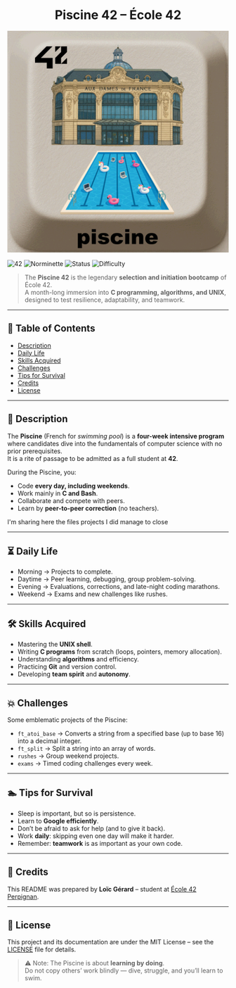 <div align="center">
  <h1>Piscine 42 – École 42</h1>
  <img src="./img/piscine.png"/>
  <br>
</div>

![42](https://img.shields.io/badge/school-42-black)
![Norminette](https://img.shields.io/badge/norminette-passed-brightgreen)
![Status](https://img.shields.io/badge/status-selection--process-blue)
![Difficulty](https://img.shields.io/badge/difficulty-hard-red)

> The **Piscine 42** is the legendary **selection and initiation bootcamp** of École 42.  
> A month-long immersion into **C programming, algorithms, and UNIX**, designed to test resilience, adaptability, and teamwork.

---

## 📖 Table of Contents
- [Description](#-description)
- [Daily Life](#-daily-life)
- [Skills Acquired](#-skills-acquired)
- [Challenges](#-challenges)
- [Tips for Survival](#-tips-for-survival)
- [Credits](#-credits)
- [License](#-license)

---

## 📝 Description
The **Piscine** (French for *swimming pool*) is a **four-week intensive program** where candidates dive into the fundamentals of computer science with no prior prerequisites.  
It is a rite of passage to be admitted as a full student at **42**.  

During the Piscine, you:  
- Code **every day, including weekends**.  
- Work mainly in **C and Bash**.  
- Collaborate and compete with peers.  
- Learn by **peer-to-peer correction** (no teachers).

I'm sharing here the files projects I did manage to close

---

## ⏳ Daily Life
- Morning → Projects to complete.  
- Daytime → Peer learning, debugging, group problem-solving.  
- Evening → Evaluations, corrections, and late-night coding marathons.  
- Weekend → Exams and new challenges like rushes.  

---

## 🛠 Skills Acquired
- Mastering the **UNIX shell**.  
- Writing **C programs** from scratch (loops, pointers, memory allocation).  
- Understanding **algorithms** and efficiency.  
- Practicing **Git** and version control.  
- Developing **team spirit** and **autonomy**.  

---

## 💥 Challenges
Some emblematic projects of the Piscine: 
- `ft_atoi_base` → Converts a string from a specified base (up to base 16) into a decimal integer.  
- `ft_split` →  Split a string into an array of words.  
- `rushes` → Group weekend projects.  
- `exams` → Timed coding challenges every week.  

---

## 🏊 Tips for Survival
- Sleep is important, but so is persistence.  
- Learn to **Google efficiently**.  
- Don’t be afraid to ask for help (and to give it back).  
- Work **daily**: skipping even one day will make it harder.  
- Remember: **teamwork** is as important as your own code.  

---

## 👤 Credits
This README was prepared by **Loïc Gérard** – student at [École 42 Perpignan](https://42perpignan.fr).  

---

## 📜 License
This project and its documentation are under the MIT License – see the [LICENSE](./LICENSE) file for details.  

> ⚠️ Note: The Piscine is about **learning by doing**.  
> Do not copy others’ work blindly — dive, struggle, and you’ll learn to swim.  
